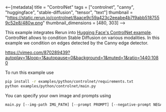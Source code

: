 <--[metadata]
title = "ControlNet"
tags = ["controlnet", "canny", "huggingface", "stable-diffusion", "tensor", "text"]
thumbnail = "https://static.rerun.io/controlnet/8aace9c59a423c2eeabe4b7f9abb5187559c52e8/480w.png"
thumbnail_dimensions = [480, 303]
-->


This example integrates Rerun into [Hugging Face's ControlNet example](https://huggingface.co/docs/diffusers/using-diffusers/controlnet#controlnet). ControlNet allows to condition Stable Diffusion on various modalities. In this example we condition on edges detected by the Canny edge detector.

https://vimeo.com/870289439?autoplay=1&loop=1&autopause=0&background=1&muted=1&ratio=1440:1080

To run this example use
```bash
pip install -r examples/python/controlnet/requirements.txt
python examples/python/controlnet/main.py
```

You can specify your own image and prompts using
```bash
main.py [--img-path IMG_PATH] [--prompt PROMPT] [--negative-prompt NEGATIVE_PROMPT]
```
